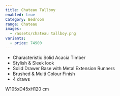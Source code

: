 ```yaml
---
title: Chateau Tallboy
enabled: true
Category: Bedroom
range: Chateau
images:
  - /assets/chateau tallboy.png
variants:
  - price: 74900
---
```

* Characteristic Solid Acacia Timber
* Stylish & Sleek look
* Solid Drawer Base with Metal Extension Runners
* Brushed & Multi Colour Finish
* 4 draws

W105xD45xH120 cm